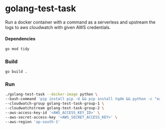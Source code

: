 # golang-test-task

Run a docker container with a command as a serverless and upstream the logs to aws cloudwatch with given AWS credentials.

#### Dependencies
```bash
go mod tidy
```

### Build
```bash
go build .
```

### Run
```bash
./golang-test-task --docker-image python \
--bash-command 'pip install pip -U && pip install tqdm && python -c "exec(\"import time\ncounter = 0\nwhile True:\n  print(counter)\n  counter= counter + 1\n  time.sleep(0.1)\")"' \
--cloudwatch-group golang-test-task-group-1 \
--cloudwatchstream golang-test-task-group-2 \
--aws-access-key-id '<AWS_ACCESS_KEY_ID>' \
--aws-secret-access-key '<AWS_SECRET_ACCESS_KEY>' \
--aws-region 'ap-south-1'
```
